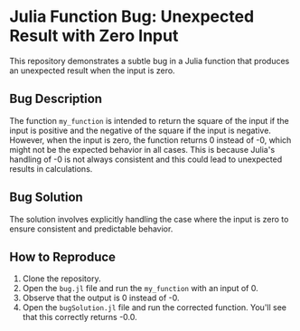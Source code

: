 # Julia Function Bug: Unexpected Result with Zero Input

This repository demonstrates a subtle bug in a Julia function that produces an unexpected result when the input is zero.

## Bug Description

The function `my_function` is intended to return the square of the input if the input is positive and the negative of the square if the input is negative. However, when the input is zero, the function returns 0 instead of -0, which might not be the expected behavior in all cases. This is because Julia's handling of -0 is not always consistent and this could lead to unexpected results in calculations.

## Bug Solution

The solution involves explicitly handling the case where the input is zero to ensure consistent and predictable behavior.

## How to Reproduce

1. Clone the repository.
2. Open the `bug.jl` file and run the `my_function` with an input of 0. 
3. Observe that the output is 0 instead of -0.
4. Open the `bugSolution.jl` file and run the corrected function. You'll see that this correctly returns -0.0.
